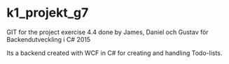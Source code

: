 # k1_projekt_g7

GIT for the project exercise 4.4 done by James, Daniel och Gustav för Backendutveckling i C# 2015

Its a backend created with WCF in C# for creating and handling Todo-lists.
